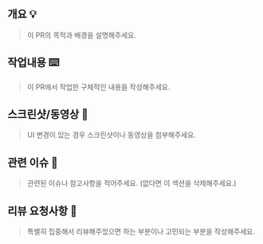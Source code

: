 ## 개요 💡

> 이 PR의 목적과 배경을 설명해주세요.

## 작업내용 ⌨️

> 이 PR에서 작업한 구체적인 내용을 작성해주세요.

## 스크린샷/동영상 📸

> UI 변경이 있는 경우 스크린샷이나 동영상을 첨부해주세요.

## 관련 이슈 🚨

> 관련된 이슈나 참고사항을 적어주세요. (없다면 이 섹션을 삭제해주세요.)

## 리뷰 요청사항 👀

> 특별히 집중해서 리뷰해주었으면 하는 부분이나 고민되는 부분을 작성해주세요.
